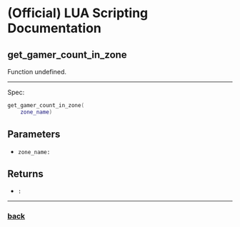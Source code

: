 
# (Official) LUA Scripting Documentation

## get_gamer_count_in_zone

Function undefined.

___

Spec:

```lua
get_gamer_count_in_zone(
	zone_name)
```

## Parameters

- `zone_name:` 

## Returns

- `:` 

___

### [back](../other)
